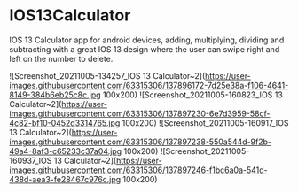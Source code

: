 # IOS13Calculator
IOS 13 Calculator app for android devices,
adding, multiplying, dividing and subtracting with a great IOS 13 design where the user can swipe right and left on the number to delete.

![Screenshot_20211005-134257_IOS 13 Calculator~2](https://user-images.githubusercontent.com/63315306/137896172-7d25e38a-f106-4641-8149-384b6eb25c8c.jpg 100x200)
![Screenshot_20211005-160823_IOS 13 Calculator~2](https://user-images.githubusercontent.com/63315306/137897230-6e7d3959-58cf-4c82-bf10-0452d3314765.jpg 100x200)
![Screenshot_20211005-160917_IOS 13 Calculator~2](https://user-images.githubusercontent.com/63315306/137897238-550a544d-9f2b-49a4-8af3-c65233c37a04.jpg 100x200)
![Screenshot_20211005-160937_IOS 13 Calculator~2](https://user-images.githubusercontent.com/63315306/137897246-f1bc6a0a-541d-438d-aea3-fe28467c976c.jpg 100x200)
